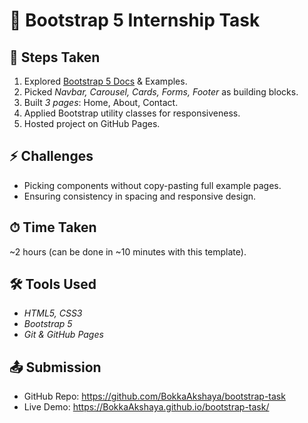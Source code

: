 # 🚀 Bootstrap 5 Internship Task

## 📌 Steps Taken
1. Explored [Bootstrap 5 Docs](https://getbootstrap.com/) & Examples.
2. Picked *Navbar, Carousel, Cards, Forms, Footer* as building blocks.
3. Built *3 pages*: Home, About, Contact.
4. Applied Bootstrap utility classes for responsiveness.
5. Hosted project on GitHub Pages.

## ⚡ Challenges
- Picking components without copy-pasting full example pages.
- Ensuring consistency in spacing and responsive design.

## ⏱ Time Taken
~2 hours (can be done in ~10 minutes with this template).

## 🛠 Tools Used
- *HTML5, CSS3*
- *Bootstrap 5*
- *Git & GitHub Pages*

## 📤 Submission
- GitHub Repo: https://github.com/BokkaAkshaya/bootstrap-task
- Live Demo: https://BokkaAkshaya.github.io/bootstrap-task/
